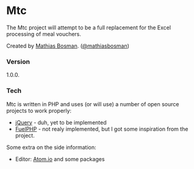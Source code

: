 # Mtc

The Mtc project will attempt to be a full replacement for the Excel processing of meal vouchers.

Created by [Mathias Bosman]. ([@mathiasbosman])

### Version
1.0.0.

### Tech

Mtc is written in PHP and uses (or will use) a number of open source projects to work properly:
* [jQuery] - duh, yet to be implemented
* [FuelPHP] - not realy implemented, but I got some inspiration from the project.

Some extra on the side information:
* Editor: [Atom.io] and some packages


[Mathias Bosman]:http://www.mathiasbosman.be/
[@mathiasbosman]:http://twitter.com/mathiasbosman
[jQuery]:http://jquery.com
[FuelPHP]:http://fuelphp.com/
[Atom.io]:https://atom.io/
